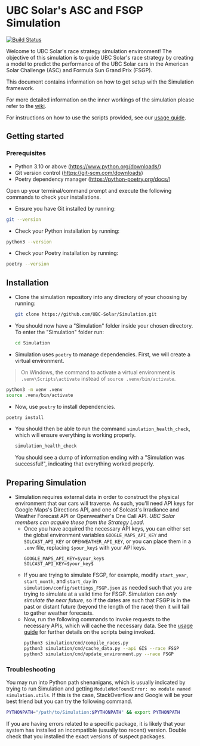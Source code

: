 # UBC Solar's ASC and FSGP Simulation

<!-- marker-index-start -->

[![Build Status](https://app.travis-ci.com/UBC-Solar/Simulation.svg?branch=master)](https://app.travis-ci.com/UBC-Solar/Simulation)

Welcome to UBC Solar's race strategy simulation environment! The objective of this simulation is to guide UBC Solar's race strategy by creating a model to predict the performance of the UBC Solar cars in the American Solar Challenge (ASC) and Formula Sun Grand Prix (FSGP). 

This document contains information on how to get setup with the Simulation framework. 

For more detailed information on the inner workings of the simulation please refer to the [wiki](https://github.com/UBC-Solar/Simulation/wiki).

For instructions on how to use the scripts provided, see our [usage guide](simulation/cmd/USAGE_GUIDE.md).

## Getting started

### Prerequisites

- Python 3.10 or above (https://www.python.org/downloads/)
- Git version control (https://git-scm.com/downloads)
- Poetry dependency manager (https://python-poetry.org/docs/)

Open up your terminal/command prompt and execute the following commands to check your installations.

- Ensure you have Git installed by running: 

```bash
git --version
```

- Check your Python installation by running:

```bash
python3 --version
```

- Check your Poetry installation by running:

```bash
poetry --version
```

## Installation

- Clone the simulation repository into any directory of your choosing by running: 

    ```bash
    git clone https://github.com/UBC-Solar/Simulation.git
    ```

- You should now have a "Simulation" folder inside your chosen directory. To enter the "Simulation" folder run:

    ```bash
    cd Simulation
    ```

- Simulation uses `poetry` to manage dependencies. First, we will create a virtual environment.

> On Windows, the command to activate a virtual environment is `.venv\Scripts\activate` instead of `source .venv/bin/activate`. 

  ```bash
  python3 -m venv .venv
  source .venv/bin/activate
  ```

  - Now, use `poetry` to install dependencies.
  
  ```bash
  poetry install
  ```

- You should then be able to run the command `simulation_health_check`, which will ensure everything is working properly.

  ```bash
  simulation_health_check
  ```
  
  You should see a dump of information ending with a "Simulation was successful!", indicating that everything worked properly.

## Preparing Simulation

- Simulation requires external data in order to construct the physical environment that our cars will traverse. As such, you'll need API keys for Google Maps's Directions API, and one of Solcast's Irradiance and Weather Forecast API or Openweather's One Call API. _UBC Solar members can acquire these from the Strategy Lead_.
  - Once you have acquired the necessary API keys, you can either set the global environment variables `GOOGLE_MAPS_API_KEY` and `SOLCAST_API_KEY` or `OPENWEATHER_API_KEY`, or you can place them in a `.env` file, replacing `$your_key$` with your API keys.
    ```
    GOOGLE_MAPS_API_KEY=$your_key$
    SOLCAST_API_KEY=$your_key$
    ```
  - If you are trying to simulate FSGP, for example, modify `start_year`, `start_month`, and `start_day` in `simulation/config/settings_FSGP.json` as needed such that you are trying to simulate at a valid time for FSGP. Simulation can _only simulate the near future_, so if the dates are such that FSGP is in the past or distant future (beyond the length of the race) then it will fail to gather weather forecasts.
  - Now, run the following commands to invoke requests to the necessary APIs, which will cache the necessary data. See the [usage guide](simulation/cmd/USAGE_GUIDE.md) for further details on the scripts being invoked.
    ```bash
    python3 simulation/cmd/compile_races.py
    python3 simulation/cmd/cache_data.py --api GIS --race FSGP
    python3 simulation/cmd/update_environment.py --race FSGP
    ```


### Troubleshooting

You may run into Python path shenanigans, which is usually indicated by trying to run Simulation and getting `ModuleNotFoundError: no module named simulation.utils`. If this is the case, StackOverflow and Google will be your best friend but you can try the following command.
```bash
PYTHONPATH="/path/to/Simulation:$PYTHONPATH" && export PYTHONPATH
```

If you are having errors related to a specific package, it is likely that your system has installed an incompatible (usually too recent) version. Double check that you installed the exact versions of suspect packages.

<!-- marker-index-end -->
